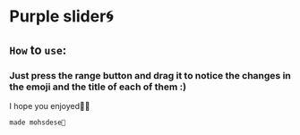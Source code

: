 # Purple slider🌀

## `How` to `use`:
### Just press the range button and drag it to notice the changes in the emoji and the title of each of them :)


I hope you enjoyed🥰🥲

`made mohsdese🦆`
